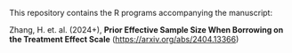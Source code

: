 This repository contains the R programs accompanying the manuscript: 

Zhang, H. et. al. (2024+), **Prior Effective Sample Size When Borrowing on the Treatment Effect Scale** (https://arxiv.org/abs/2404.13366)
